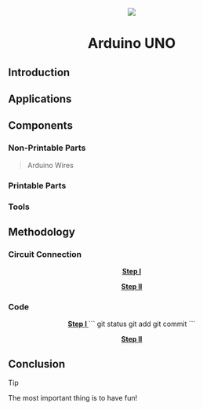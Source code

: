 <p align="center">
  <img src="https://s-m.com.sa/ar/images/logo.png" />

<h1 align="center"; color="blue">Arduino UNO</h1>

## **Introduction**

## **Applications**

## **Components**
### Non-Printable Parts
> Arduino
> Wires
### Printable Parts
### Tools

## **Methodology**
### Circuit Connection
<p align="center" >
  <ins> <b> Step I </b> </ins>
</p>

<p align="center" >
  <ins> <b> Step II </b> </ins>
</p>

### Code
<p align="center" >
  <ins> <b> Step I </b> </ins>
  ```
git status
git add
git commit
```
</p>

<p align="center" >
  <ins> <b> Step II </b> </ins>
</p>


## **Conclusion**
> [!TIP]
> The most important thing is to have fun!






